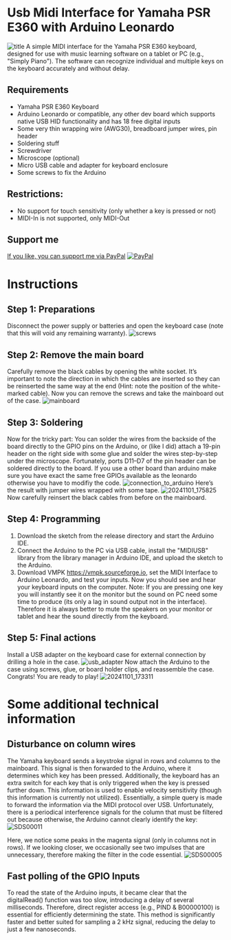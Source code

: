# Usb Midi Interface for Yamaha PSR E360 with Arduino Leonardo
![title](https://github.com/user-attachments/assets/5e19b155-ed9c-4c62-a946-06533dfe7f22)
A simple MIDI interface for the Yamaha PSR E360 keyboard, designed for use with music learning software on a tablet or PC (e.g., "Simply Piano"). The software can recognize individual and multiple keys on the keyboard accurately and without delay.

## Requirements
* Yamaha PSR E360 Keyboard
* Arduino Leonardo or compatible, any other dev board which supports native USB HID functionality and has 18 free digital inputs
* Some very thin wrapping wire (AWG30), breadboard jumper wires, pin header
* Soldering stuff
* Screwdriver
* Microscope (optional)
* Micro USB cable and adapter for keyboard enclosure
* Some screws to fix the Arduino

## Restrictions:
* No support for touch sensitivity (only whether a key is pressed or not)
* MIDI-In is not supported, only MIDI-Out

## Support me
[If you like, you can support me via PayPal](https://www.paypal.me/SebastianDiefenbach)
[![PayPal](https://www.paypalobjects.com/webstatic/en_US/i/buttons/PP_logo_h_100x26.png)](https://www.paypal.me/SebastianDiefenbach)
# Instructions
## Step 1: Preparations
Disconnect the power supply or batteries and open the keyboard case (note that this will void any remaining warranty). ![screws](https://github.com/user-attachments/assets/bbcd0ccd-3c16-4224-841f-c1229925b69e)

## Step 2: Remove the main board
Carefully remove the black cables by opening the white socket. It’s important to note the direction in which the cables are inserted so they can be reinserted the same way at the end (Hint: note the position of the white-marked cable). Now you can remove the screws and take the mainboard out of the case.  ![mainboard](https://github.com/user-attachments/assets/5ffe689c-2cd0-464d-83ab-ce3d05781627)

## Step 3: Soldering
Now for the tricky part: You can solder the wires from the backside of the board directly to the GPIO pins on the Arduino, or (like I did) attach a 19-pin header on the right side with some glue and solder the wires step-by-step under the microscope. Fortunately, ports D11–D7 of the pin header can be soldered directly to the board. If you use a other board than arduino make sure you have exact the same free GPIOs available as the leonardo otherwise you have to modifiy the code. ![connection_to_arduino](https://github.com/user-attachments/assets/76da28b1-f90a-4575-976f-b60961070ddb)
Here’s the result with jumper wires wrapped with some tape. ![20241101_175825](https://github.com/user-attachments/assets/99f6066c-b6df-4b57-8dee-ceb42ed1c81c)
Now carefully reinsert the black cables from before on the mainboard.

## Step 4: Programming 
1. Download the sketch from the release directory and start the Arduino IDE.
2. Connect the Arduino to the PC via USB cable, install the "MIDIUSB" library from the library manager in Arduino IDE, and upload the sketch to the Arduino.
3. Download VMPK https://vmpk.sourceforge.io, set the MIDI Interface to Arduino Leonardo, and test your inputs. Now you should see and hear your keyboard inputs on the computer. Note: If you are pressing one key you will instantly see it on the monitor but the sound on PC need some time to produce (its only a lag in sound output not in the interface). Therefore it is always better to mute the speakers on your monitor or tablet and hear the sound directly from the keyboard.

## Step 5: Final actions
Install a USB adapter on the keyboard case for external connection by drilling a hole in the case.  ![usb_adapter](https://github.com/user-attachments/assets/a71c92b3-18c8-4a13-b470-ad198eb77fa7) Now attach the Arduino to the case using screws, glue, or board holder clips, and reassemble the case. Congrats! You are ready to play!
![20241101_173311](https://github.com/user-attachments/assets/759cb362-0797-477e-993d-36c0537a5a3b)

# Some additional technical information

## Disturbance on column wires

The Yamaha keyboard sends a keystroke signal in rows and columns to the mainboard. This signal is then forwarded to the Arduino, where it determines which key has been pressed. Additionally, the keyboard has an extra switch for each key that is only triggered when the key is pressed further down. This information is used to enable velocity sensitivity (though this information is currently not utilized). Essentially, a simple query is made to forward the information via the MIDI protocol over USB. Unfortunately, there is a periodical interference signals for the column that must be filtered out because otherwise, the Arduino cannot clearly identify the key:
![SDS00011](https://github.com/user-attachments/assets/e0bc930c-3cb3-440b-b18b-5654e4cde0dd)

Here, we notice some peaks in the magenta signal (only in columns not in rows). If we looking closer, we occasionally see two impulses that are unnecessary, therefore making the filter in the code essential.
![SDS00005](https://github.com/user-attachments/assets/7000ef12-5318-4dc0-862b-7f0ae49ceaca)

## Fast polling of the GPIO Inputs

To read the state of the Arduino inputs, it became clear that the digitalRead() function was too slow, introducing a delay of several milliseconds. Therefore, direct register access (e.g., PIND & B00000100) is essential for efficiently determining the state. This method is significantly faster and better suited for sampling a 2 kHz signal, reducing the delay to just a few nanoseconds.

